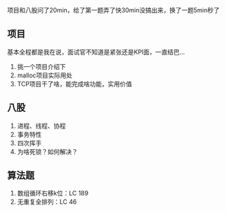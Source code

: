 项目和八股问了20min，给了第一题弄了快30min没搞出来，换了一题5min秒了

## 项目
基本全程都是我在说，面试官不知道是紧张还是KPI面，一直结巴...
1. 挑一个项目介绍下
2. malloc项目实际用处
3. TCP项目干了啥，能完成啥功能，实用价值

## 八股
1. 进程、线程、协程
2. 事务特性
3. 四次挥手
4. 为啥死锁？如何解决？

## 算法题
1. 数组循环右移k位：LC 189
2. 无重复全排列：LC 46
